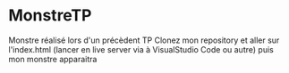 # MonstreTP

Monstre réalisé lors d'un précèdent TP
Clonez mon repository et aller sur l'index.html (lancer en live server via à VisualStudio Code ou autre) puis mon monstre apparaitra
